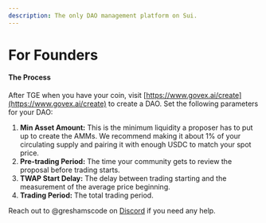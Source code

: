 ```yaml
---
description: The only DAO management platform on Sui.
---
```


# For Founders

#### The Process

After TGE when you have your coin, visit [https://www.govex.ai/create](https://www.govex.ai/create) to create a DAO. Set the following parameters for your DAO:



1. **Min Asset Amount:** This is the minimum liquidity a proposer has to put up to create the AMMs. We recommend making it about 1% of your circulating supply and pairing it with enough USDC to match your spot price.
2. **Pre-trading Period:** The time your community gets to review the proposal before trading starts.
3. **TWAP Start Delay:** The delay between trading starting and the measurement of the average price beginning.
4. **Trading Period:** The total trading period.



Reach out to @greshamscode on [Discord](https://discord.com/invite/rcDUVFBjmS) if you need any help.
